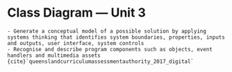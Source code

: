 # Class Diagram &mdash; Unit 3

```{admonition} Unit 3 subject matter covered:
- Generate a conceptual model of a possible solution by applying systems thinking that identifies system boundaries, properties, inputs and outputs, user interface, system controls
- Recognise and describe program components such as objects, event handlers and multimedia assets
{cite}`queenslandcurriculumassessmentauthority_2017_digital`
```
